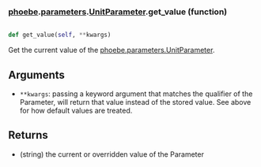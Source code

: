 ### [phoebe](phoebe.md).[parameters](phoebe.parameters.md).[UnitParameter](phoebe.parameters.UnitParameter.md).get_value (function)


```py

def get_value(self, **kwargs)

```



Get the current value of the [phoebe.parameters.UnitParameter](phoebe.parameters.UnitParameter.md).

Arguments
----------
* `**kwargs`: passing a keyword argument that matches the qualifier
    of the Parameter, will return that value instead of the stored value.
    See above for how default values are treated.

Returns
--------
* (string) the current or overridden value of the Parameter

